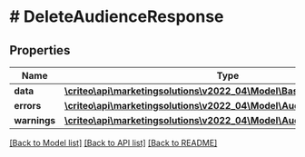 # # DeleteAudienceResponse

## Properties

Name | Type | Description | Notes
------------ | ------------- | ------------- | -------------
**data** | [**\criteo\api\marketingsolutions\v2022_04\Model\BasicAudienceDefinition**](BasicAudienceDefinition.md) |  |
**errors** | [**\criteo\api\marketingsolutions\v2022_04\Model\AudienceError[]**](AudienceError.md) |  |
**warnings** | [**\criteo\api\marketingsolutions\v2022_04\Model\AudienceWarning[]**](AudienceWarning.md) |  |

[[Back to Model list]](../../README.md#models) [[Back to API list]](../../README.md#endpoints) [[Back to README]](../../README.md)
